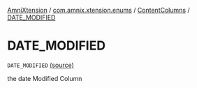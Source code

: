 [AmniXtension](../../index.md) / [com.amnix.xtension.enums](../index.md) / [ContentColumns](index.md) / [DATE_MODIFIED](./-d-a-t-e_-m-o-d-i-f-i-e-d.md)

# DATE_MODIFIED

`DATE_MODIFIED` [(source)](https://github.com/AmniX/AmniXTension/tree/master/AmniXtension/src/main/java/com/amnix/xtension/enums/ContentColumns.kt#L26)

the date Modified Column

